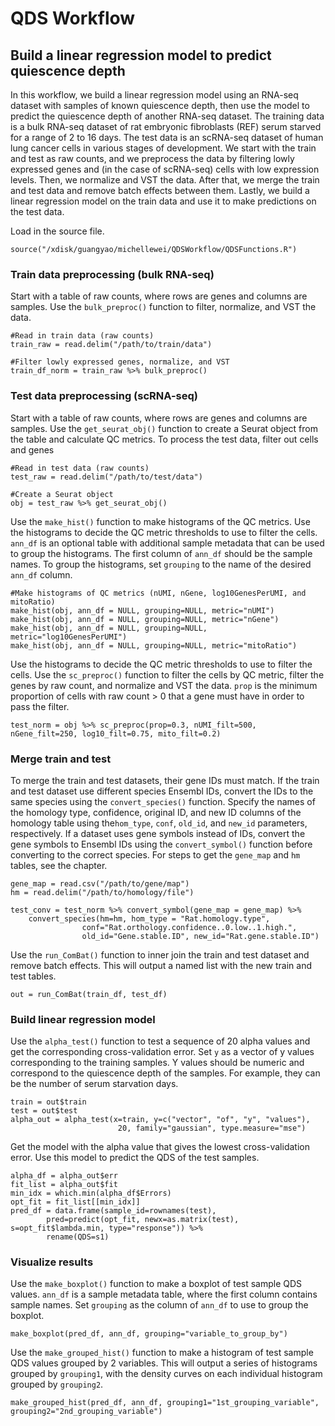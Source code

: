 # QDS Workflow
## Build a linear regression model to predict quiescence depth
In this workflow, we build a linear regression model using an RNA-seq dataset with samples of known quiescence depth, then use the model to predict the quiescence depth of another RNA-seq dataset. The training data is a bulk RNA-seq dataset of rat embryonic fibroblasts (REF) serum starved for a range of 2 to 16 days. The test data is an scRNA-seq dataset of human lung cancer cells in various stages of development. We start with the train and test as raw counts, and we preprocess the data by filtering lowly expressed genes and (in the case of scRNA-seq) cells with low expression levels. Then, we normalize and VST the data. After that, we merge the train and test data and remove batch effects between them. Lastly, we build a linear regression model on the train data and use it to make predictions on the test data.

Load in the source file.
```
source("/xdisk/guangyao/michellewei/QDSWorkflow/QDSFunctions.R")
```

### Train data preprocessing (bulk RNA-seq)
Start with a table of raw counts, where rows are genes and columns are samples. Use the `bulk_preproc()` function to filter, normalize, and VST the data.
```
#Read in train data (raw counts)
train_raw = read.delim("/path/to/train/data") 

#Filter lowly expressed genes, normalize, and VST
train_df_norm = train_raw %>% bulk_preproc() 
```

### Test data preprocessing (scRNA-seq)
Start with a table of raw counts, where rows are genes and columns are samples. Use the `get_seurat_obj()` function to create a Seurat object from the table and calculate QC metrics. To process the test data, filter out cells and genes 
```
#Read in test data (raw counts)
test_raw = read.delim("/path/to/test/data")

#Create a Seurat object
obj = test_raw %>% get_seurat_obj()
```
Use the `make_hist()` function to make histograms of the QC metrics. Use the histograms to decide the QC metric thresholds to use to filter the cells. `ann_df` is an optional table with additional sample metadata that can be used to group the histograms. The first column of `ann_df` should be the sample names. To group the histograms, set `grouping` to the name of the desired `ann_df` column.
```
#Make histograms of QC metrics (nUMI, nGene, log10GenesPerUMI, and mitoRatio)
make_hist(obj, ann_df = NULL, grouping=NULL, metric="nUMI")
make_hist(obj, ann_df = NULL, grouping=NULL, metric="nGene")
make_hist(obj, ann_df = NULL, grouping=NULL, metric="log10GenesPerUMI")
make_hist(obj, ann_df = NULL, grouping=NULL, metric="mitoRatio")

```
Use the histograms to decide the QC metric thresholds to use to filter the cells. Use the `sc_preproc()` function to filter the cells by QC metric, filter the genes by raw count, and normalize and VST the data. `prop` is the minimum proportion of cells with raw count > 0 that a gene must have in order to pass the filter.
```
test_norm = obj %>% sc_preproc(prop=0.3, nUMI_filt=500, nGene_filt=250, log10_filt=0.75, mito_filt=0.2)

```

### Merge train and test 
To merge the train and test datasets, their gene IDs must match. If the train and test dataset use different species Ensembl IDs, convert the IDs to the same species using the `convert_species()` function. Specify the names of the homology type, confidence, original ID, and new ID columns of the homology table using the`hom_type`, `conf`, `old_id`, and `new_id` parameters, respectively. If a dataset uses gene symbols instead of IDs, convert the gene symbols to Ensembl IDs using the `convert_symbol()` function before converting to the correct species. For steps to get the `gene_map` and `hm` tables, see the chapter. 
```
gene_map = read.csv("/path/to/gene/map")
hm = read.delim("/path/to/homology/file")

test_conv = test_norm %>% convert_symbol(gene_map = gene_map) %>%
    convert_species(hm=hm, hom_type = "Rat.homology.type",
                conf="Rat.orthology.confidence..0.low..1.high.",
                old_id="Gene.stable.ID", new_id="Rat.gene.stable.ID")
```
Use the `run_ComBat()` function to inner join the train and test dataset and remove batch effects. This will output a named list with the new train and test tables.
```
out = run_ComBat(train_df, test_df)
```

### Build linear regression model
Use the `alpha_test()` function to test a sequence of 20 alpha values and get the corresponding cross-validation error. Set `y` as a vector of y values corresponding to the training samples. Y values should be numeric and correspond to the quiescence depth of the samples. For example, they can be the number of serum starvation days.
```
train = out$train
test = out$test
alpha_out = alpha_test(x=train, y=c("vector", "of", "y", "values"),
                        20, family="gaussian", type.measure="mse")
```
Get the model with the alpha value that gives the lowest cross-validation error. Use this model to predict the QDS of the test samples.
```
alpha_df = alpha_out$err
fit_list = alpha_out$fit
min_idx = which.min(alpha_df$Errors)
opt_fit = fit_list[[min_idx]]
pred_df = data.frame(sample_id=rownames(test),
        pred=predict(opt_fit, newx=as.matrix(test), s=opt_fit$lambda.min, type="response")) %>%
        rename(QDS=s1)
```

### Visualize results
Use the `make_boxplot()` function to make a boxplot of test sample QDS values. `ann_df` is a sample metadata table, where the first column contains sample names. Set `grouping` as the column of `ann_df` to use to group the boxplot.
```
make_boxplot(pred_df, ann_df, grouping="variable_to_group_by")
```
Use the `make_grouped_hist()` function to make a histogram of test sample QDS values grouped by 2 variables. This will output a series of histograms grouped by `grouping1`, with the density curves on each individual histogram grouped by `grouping2`.
```
make_grouped_hist(pred_df, ann_df, grouping1="1st_grouping_variable", grouping2="2nd_grouping_variable")
```








